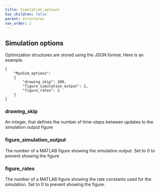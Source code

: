 ```yaml
---
title: Simulation_options
has_children: false
parent: Structures
nav_order: 2
---
```


## Simulation options

Optimization structures are stored using the JSON format. Here is an example.

````
{
	"MyoSim_options":
	{
        "drawing_skip": 200,
        "figure_simulation_output": 1,
		"figure_rates": 2
	}
}
````
### drawing_skip

An integer, that defines the number of time-steps between updates to the simulation output figure

### figure_simulation_output

The number of a MATLAB figure showing the simulation output. Set to 0 to prevent showing the figure

### figure_rates

The number of a MATLAB figure showing the rate constants used for the simulation. Set to 0 to prevent showing the figure.